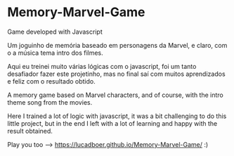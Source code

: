 # Memory-Marvel-Game
Game developed with Javascript

Um joguinho de memória baseado em personagens da Marvel, e claro, com o a música tema intro dos filmes.

Aqui eu treinei muito várias lógicas com o javascript, foi um tanto desafiador fazer este projetinho, mas 
no final saí com muitos aprendizados e feliz com o resultado obtido.

A memory game based on Marvel characters, and of course, with the intro theme song from the movies.

Here I trained a lot of logic with javascript, it was a bit challenging to do this little project, but
in the end I left with a lot of learning and happy with the result obtained.

Play you too --> https://lucadboer.github.io/Memory-Marvel-Game/  :)

